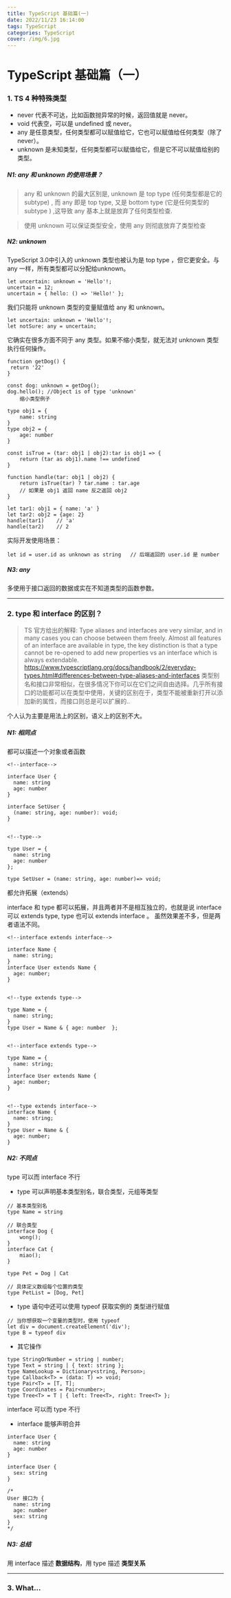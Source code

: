 ```yaml
---
title: TypeScript 基础篇(一)
date: 2022/11/23 16:14:00
tags: TypeScript 
categories: TypeScript
cover: /img/6.jpg
---
```


# TypeScript 基础篇（一）

### 1. TS 4 种特殊类型
- never 代表不可达，比如函数抛异常的时候，返回值就是 never。
- void 代表空，可以是 undefined 或 never。
- any 是任意类型，任何类型都可以赋值给它，它也可以赋值给任何类型（除了 never）。
- unknown 是未知类型，任何类型都可以赋值给它，但是它不可以赋值给别的类型。

##### N1: any 和 unknown 的使用场景？
> any 和 unknown 的最大区别是, unknown 是 top type (任何类型都是它的 subtype) , 而 any 即是 top type, 又是 bottom type (它是任何类型的 subtype ) ,这导致 any 基本上就是放弃了任何类型检查.

> 使用 unknown 可以保证类型安全，使用 any 则彻底放弃了类型检查

##### N2: unknown

TypeScript 3.0中引入的 unknown 类型也被认为是 top type ，但它更安全。与 any 一样，所有类型都可以分配给unknown。

```TS
let uncertain: unknown = 'Hello'!;
uncertain = 12;
uncertain = { hello: () => 'Hello!' };
```

我们只能将 unknown 类型的变量赋值给 any 和 unknown。

```TS
let uncertain: unknown = 'Hello'!;
let notSure: any = uncertain;
```

它确实在很多方面不同于 any 类型。如果不缩小类型，就无法对 unknown 类型执行任何操作。

```TS
function getDog() {
 return '22'
}

const dog: unknown = getDog();
dog.hello(); //Object is of type 'unknown'
	缩小类型例子

type obj1 = {
    name: string
}
type obj2 = {
    age: number
}

const isTrue = (tar: obj1 | obj2):tar is obj1 => {
    return (tar as obj1).name !== undefined
}

function handle(tar: obj1 | obj2) {
    return isTrue(tar) ? tar.name : tar.age
    // 如果是 obj1 返回 name 反之返回 obj2
}

let tar1: obj1 = { name: 'a' }
let tar2: obj2 = {age: 2}
handle(tar1)    // 'a'
handle(tar2)    // 2
```

实际开发使用场景：

```TS
let id = user.id as unknown as string	// 后端返回的 user.id 是 number
```

##### N3: any
多使用于接口返回的数据或实在不知道类型的函数参数。

---

### 2. type 和 interface 的区别？

> TS 官方给出的解释: Type aliases and interfaces are very similar, and in many cases you can choose between them freely. Almost all features of an interface are available in type, the key distinction is that a type cannot be re-opened to add new properties vs an interface which is always extendable.
https://www.typescriptlang.org/docs/handbook/2/everyday-types.html#differences-between-type-aliases-and-interfaces
类型别名和接口非常相似，在很多情况下你可以在它们之间自由选择。几乎所有接口的功能都可以在类型中使用，关键的区别在于，类型不能被重新打开以添加新的属性，而接口则总是可以扩展的..

个人认为主要是用法上的区别，语义上的区别不大。

##### N1: 相同点

都可以描述一个对象或者函数

```TS
<!--interface-->

interface User {
  name: string
  age: number
}

interface SetUser {
  (name: string, age: number): void;
}


<!--type-->

type User = {
  name: string
  age: number
};

type SetUser = (name: string, age: number)=> void;  
```

都允许拓展（extends）

interface 和 type 都可以拓展，并且两者并不是相互独立的，也就是说 interface 可以 extends type, type 也可以 extends interface 。 虽然效果差不多，但是两者语法不同。

```TS
<!--interface extends interface-->

interface Name {
  name: string;
}
interface User extends Name {
  age: number;
}


<!--type extends type-->

type Name = { 
  name: string; 
}
type User = Name & { age: number  };


<!--interface extends type-->

type Name = { 
  name: string; 
}
interface User extends Name { 
  age: number; 
}


<!--type extends interface-->
interface Name { 
  name: string; 
}
type User = Name & { 
  age: number; 
}
```

##### N2: 不同点

type 可以而 interface 不行
- type 可以声明基本类型别名，联合类型，元组等类型

```TS
// 基本类型别名
type Name = string

// 联合类型
interface Dog {
    wong();
}
interface Cat {
    miao();
}

type Pet = Dog | Cat

// 具体定义数组每个位置的类型
type PetList = [Dog, Pet]
```
- type 语句中还可以使用 typeof 获取实例的 类型进行赋值

```TS
// 当你想获取一个变量的类型时，使用 typeof
let div = document.createElement('div');
type B = typeof div
```
- 其它操作

```TS
type StringOrNumber = string | number;  
type Text = string | { text: string };  
type NameLookup = Dictionary<string, Person>;  
type Callback<T> = (data: T) => void;  
type Pair<T> = [T, T];  
type Coordinates = Pair<number>;  
type Tree<T> = T | { left: Tree<T>, right: Tree<T> };
```


interface 可以而 type 不行
- interface 能够声明合并

```TS
interface User {
  name: string
  age: number
}

interface User {
  sex: string
}

/*
User 接口为 {
  name: string
  age: number
  sex: string 
}
*/
```

##### N3: 总结
用 interface 描述 **数据结构**，用 type 描述 **类型关系**

---

### 3. What...
